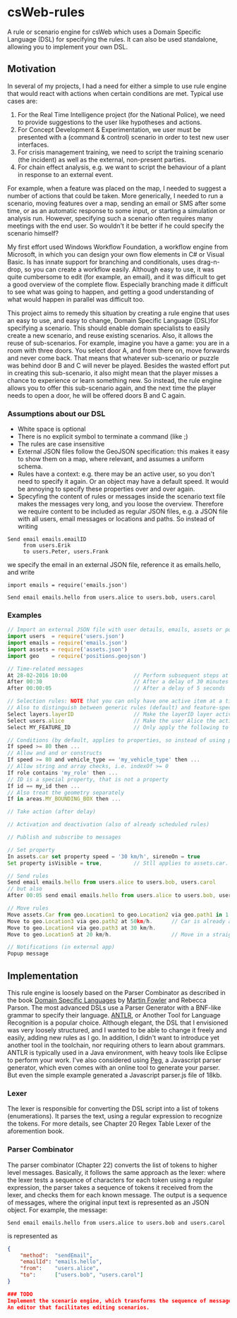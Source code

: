 # csWeb-rules

A rule or scenario engine for csWeb which uses a Domain Specific Language (DSL) for specifying the rules. It can also be used standalone, allowing you to implement your own DSL.

## Motivation
In several of my projects, I had a need for either a simple to use rule engine that would react with actions when certain conditions are met. 
Typical use cases are:
1. For the Real Time Intelligence project (for the National Police), we need to provide suggestions to the user like hypotheses and actions.
2. For Concept Development & Experimentation, we user must be presented with a (command & control) scenario in order to test new user interfaces.
3. For crisis management training, we need to script the training scenario (the incident) as well as the external, non-present parties.
4. For chain effect analysis, e.g. we want to script the behaviour of a plant in response to an external event.

For example, when a feature was placed on the map, I needed to suggest a number of actions that could be taken. More generically, I needed to run a scenario, moving features over a map, sending an email or SMS after some time, or as an automatic response to some input, or starting a simulation or analysis run. However, specifying such a scenario often requires many meetings with the end user. So wouldn't it be better if he could specify the scenario himself? 

My first effort used Windows Workflow Foundation, a workflow engine from Microsoft, in which you can design your own flow elements in C# or Visual Basic. Is has innate support for branching and conditionals, uses drag-n-drop, so you can create a workflow easily. Although easy to use, it was quite cumbersome to edit (for example, an email), and it was difficult to get a good overview of the complete flow. Especially branching made it difficult to see what was going to happen, and getting a good understanding of what would happen in parallel was difficult too.

This project aims to remedy this situation by creating a rule engine that uses an easy to use, and easy to change, Domain Specific Language (DSL)for specifying a scenario. This should enable domain specialists to easily create a new scenario, and reuse existing scenarios. Also, it allows the reuse of sub-scenarios. For example, imagine you have a game: you are in a room with three doors. You select door A, and from there on, move forwards and never come back. That means that whatever sub-scenario or puzzle was behind door B and C will never be played. Besides the wasted effort put in creating this sub-scenario, it also might mean that the player misses a chance to experience or learn something new. So instead, the rule engine allows you to offer this sub-scenario again, and the next time the player needs to open a door, he will be offered doors B and C again.

### Assumptions about our DSL

* White space is optional
* There is no explicit symbol to terminate a command (like ;)
* The rules are case insensitive
* External JSON files follow the GeoJSON specification: this makes it easy to show them on a map, where relevant, and assumes a uniform schema.
* Rules have a context: e.g. there may be an active user, so you don't need to specify it again. Or an object may have a default speed. It would be annoying to specify these properties over and over again.
* Specyfing the content of rules or messages inside the scenario text file makes the messages very long, and you loose the overview.
Therefore we require content to be included as regular JSON files, e.g. a JSON file with all users, email messages or locations and paths. So  instead of writing
```
Send email emails.emailID
	 from users.Erik
	 to users.Peter, users.Frank
```
we specify the email in an external JSON file, reference it as emails.hello, and write
```
import emails = require('emails.json')

Send email emails.hello from users.alice to users.bob, users.carol
```


### Examples
```javascript
// Import an external JSON file with user details, emails, assets or positions
import users  = require('users.json')   
import emails = require('emails.json')
import assets = require('assets.json')
import geo 	  = require('positions.geojson')

// Time-related messages
At 28-02-2016 10:00                     // Perform subsequent steps at a certain time
After 00:30                             // After a delay of 30 minutes
After 00:00:05                          // After a delay of 5 seconds

// Selection rules: NOTE that you can only have one active item at a time
// Also to distinguish between generic rules (default) and feature-specific rules
Select layers.layerID                   // Make the layerID layer active, so subsequent rules apply to it.
Select users.alice                      // Make the user Alice the active user
Select MY_FEATURE_ID					// Only apply the following to item with ID === MY_FEATURE_ID 

// Conditions (by default, applies to properties, so instead of using property speed, just use speed.
If speed >= 80 then ...
// Allow and and or constructs
If speed >= 80 and vehicle_type == 'my_vehicle_type' then ...
// Allow string and array checks, i.e. indexOf >= 0
If role contains 'my_role' then ...
// ID is a special property, that is not a property
If id == my_id then ... 
// Also treat the geometry separately
If in areas.MY_BOUNDING_BOX then ...

// Take action (after delay)

// Activation and deactivation (also of already scheduled rules)

// Publish and subscribe to messages

// Set property
In assets.car set property speed = '30 km/h', sireneOn = true 
Set property isVisible = true,          // Stll applies to assets.car. It is further assumed there is an active layer, e.g. it was preceded by a Select layers.layerID

// Send rules
Send email emails.hello from users.alice to users.bob, users.carol
// but also
After 00:05 send email emails.hello from users.alice to users.bob, users.carol

// Move rules
Move assets.Car from geo.Location1 to geo.Location2 via geo.path1 in 1 hour.
Move to geo.Location3 via geo.path2 at 50km/h.      // Car is already assumed to be active and have a location
Move to geo.Location4 via geo.path3 at 30 km/h.
Move to geo.Location5 at 20 km/h.                   // Move in a straight line

// Notifications (in external app)
Popup message

```

## Implementation
This rule engine is loosely based on the Parser Combinator as described in the book [Domain Specific Languages](https://books.google.nl/books?id=ri1muolw_YwC&hl=nl) by [Martin Fowler](http://www.martinfowler.com/) and Rebecca Parson. The most advanced DSLs use a Parser Generator with a BNF-like grammar to specify their language. [ANTLR](http://www.antlr.org), or Another Tool for Language Recognition is a popular choice. Although elegant, the DSL that I envisioned was very loosely structured, and I wanted to be able to change it freely and easily, adding new rules as I go. In addition, I didn't want to introduce yet another tool in the toolchain, nor requiring others to learn about grammars. ANTLR is typically used in a Java environment, with heavy tools like Eclipse to perform your work. I've also considered using [Peg](https://github.com/pegjs/pegjs), a Javascript parser generator, which even comes with an online tool to generate your parser. But even the simple example generated a Javascript parser.js file of 18kb.


### Lexer
The lexer is responsible for converting the DSL script into a list of tokens (enumerations). It parses the text, using a regular expression to recognize the tokens. For more details, see Chapter 20 Regex Table Lexer of the aforemention book.

### Parser Combinator
The parser combinator (Chapter 22) converts the list of tokens to higher level messages. Basically, it follows the same approach as the lexer: where the lexer tests a sequence of characters for each token using a regular expression, the parser takes a sequence of tokens it received from the lexer, and checks them for each known message. The output is a sequence of messages, where the original input text is represented as an JSON object. For example, the message:
```
Send email emails.hello from users.alice to users.bob and users.carol
```
is represented as
```json
{
    "method":  "sendEmail",
    "emailId": "emails.hello",
    "from":    "users.alice",
    "to":      ["users.bob", "users.carol"]
}

### TODO
Implement the scenario engine, which transforms the sequence of messages to code. 
An editor that facilitates editing scenarios.
